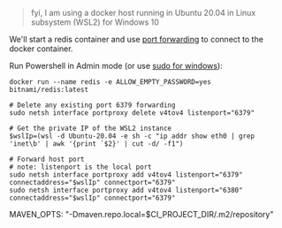 > fyi, I am using a docker host running in Ubuntu 20.04 in Linux subsystem (WSL2) for Windows 10

We'll start a redis container and use [port forwarding](https://ibmimedia.com/blog/258/how-to-use-netsh-to-configure-port-forwarding-on-windows) to connect to the docker container.

Run Powershell in Admin mode (or use [sudo for windows](http://blog.lukesampson.com/sudo-for-windows)):

```shell
docker run --name redis -e ALLOW_EMPTY_PASSWORD=yes bitnami/redis:latest

# Delete any existing port 6379 forwarding
sudo netsh interface portproxy delete v4tov4 listenport="6379" 

# Get the private IP of the WSL2 instance
$wslIp=(wsl -d Ubuntu-20.04 -e sh -c "ip addr show eth0 | grep 'inet\b' | awk '{print `$2}' | cut -d/ -f1") 

# Forward host port
# note: listenport is the local port 
sudo netsh interface portproxy add v4tov4 listenport="6379" connectaddress="$wslIp" connectport="6379"
sudo netsh interface portproxy add v4tov4 listenport="6380" connectaddress="$wslIp" connectport="6379"
```

MAVEN_OPTS: "-Dmaven.repo.local=$CI_PROJECT_DIR/.m2/repository"

